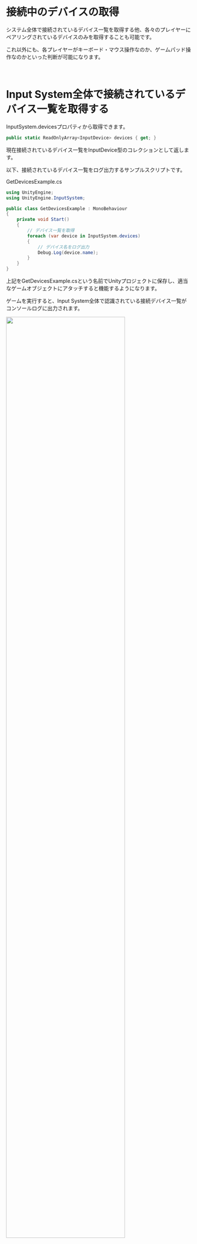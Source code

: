 # 接続中のデバイスの取得

システム全体で接続されているデバイス一覧を取得する他、各々のプレイヤーにペアリングされているデバイスのみを取得することも可能です。

これ以外にも、各プレイヤーがキーボード・マウス操作なのか、ゲームパッド操作なのかといった判断が可能になります。

<br>

# Input System全体で接続されているデバイス一覧を取得する
InputSystem.devicesプロパティから取得できます。
```cs
public static ReadOnlyArray<InputDevice> devices { get; }
```
現在接続されているデバイス一覧をInputDevice型のコレクションとして返します。

以下、接続されているデバイス一覧をログ出力するサンプルスクリプトです。

GetDevicesExample.cs
```cs
using UnityEngine;
using UnityEngine.InputSystem;

public class GetDevicesExample : MonoBehaviour
{
    private void Start()
    {
        // デバイス一覧を取得
        foreach (var device in InputSystem.devices)
        {
            // デバイス名をログ出力
            Debug.Log(device.name);
        }
    }
}
```
上記をGetDevicesExample.csという名前でUnityプロジェクトに保存し、適当なゲームオブジェクトにアタッチすると機能するようになります。

ゲームを実行すると、Input System全体で認識されている接続デバイス一覧がコンソールログに出力されます。

<img src="images/12/12_0/unity-input-system-current-devices-1.png.avif" width="80%" alt="" title="">

<br>

## スクリプトについて
次のコードでデバイス一覧を列挙し、デバイス名をログ出力しています。
```cs
// デバイス一覧を取得
foreach (var device in InputSystem.devices)
{
    // デバイス名をログ出力
    Debug.Log(device.name);
}
```
InputSystem.devicesプロパティが返すReadOnlyArray<T>型は、IReadOnlyList<T>型を継承したコレクションのため、foreachやforループが使えます。

<br>

# プレイヤーにペアリングされているデバイス一覧を取得する
前述の方法は、デバイス全体を対象としていました。

現在操作しているプレイヤーにペアリングされているデバイスに限定して一覧を取得するには、PlayerInput.devicesプロパティを使います。
```cs:
public ReadOnlyArray<InputDevice> devices { get; }
```

指定されたプレイヤーにペアリングされているデバイス一覧を取得する例です。
```cs:GetPlayerDevicesExample.cs
using UnityEngine;
using UnityEngine.InputSystem;

public class GetPlayerDevicesExample : MonoBehaviour
{
    [SerializeField] private PlayerInput _playerInput;

    private void Start()
    {
        if (_playerInput == null)
            return;

        // プレイヤーはアクティブかどうかチェック
        if (!_playerInput.user.valid)
        {
            Debug.Log("アクティブなプレイヤーではありません");
            return;
        }

        // プレイヤー番号をログ出力
        Debug.Log($"===== プレイヤー#{_playerInput.user.index} =====");

        // デバイス一覧を取得
        foreach (var device in _playerInput.devices)
        {
            // デバイス名をログ出力
            Debug.Log(device.name);
        }
    }
}
```
上記をGetPlayerDevicesExample.csという名前でUnityプロジェクトに保存し、適当なゲームオブジェクトにアタッチし、インスペクターよりプレイヤーのPlayer Inputコンポーネントを指定します。

<img src="images/12/12_0/unity-input-system-current-devices-2.png.avif" width="80%" alt="" title="">

<br>

Player Inputコンポーネントには、予めActions項目にInput Action Assetを指定してください。

プレイヤー（Player Inputコンポーネントがアタッチされているオブジェクト）をシーンに追加していくと、各プレイヤー毎にペアリングされたデバイス一覧がログ出力されます

<img src="images/12/12_0/unity-input-system-current-devices-m1.mp4.gif" width="80%" alt="" title="">

<br>

コントローラー不足などでデバイスが割り当てられなかったプレイヤーは、非アクティブなプレイヤーとみなして取得を行いません。

<br>

## スクリプトについて
追加されたプレイヤーがアクティブかどうかをチェックし、アクティブなら以降の処理に進むようにしています。
```cs
// プレイヤーがアクティブかどうかチェック
if (!_playerInput.user.valid)
{
    Debug.Log("アクティブなプレイヤーではありません");
    return;
}
```

PlayerInput.userプロパティは、そのプレイヤーのユーザー情報をInputUser構造体として取得するプロパティです。  
InputUser.validプロパティでアクティブかどうかを判断しています。

非アクティブになる条件は、例えば接続されているコントローラーが足りないなどでペアリングされたデバイスが存在しない場合などです。

アクティブであるかどうかを確認出来たら、プレイヤーのインデックスを取得してログ出力しています。
```cs
// プレイヤー番号をログ出力
Debug.Log($"===== プレイヤー#{_playerInput.user.index} =====");
```
インデックスは0始まりで、プレイヤーが増えるごと1つずつ増えていきます。  
シングルプレイヤーの場合は常に0が返されることになります。

そして、以下処理でPlayerInputインスタンスのdevicesプロパティ経由で、ペアリングされたデバイス一覧を取得し、ログ出力しています。
```cs
// デバイス一覧を取得
foreach (var device in _playerInput.devices)
{
    // デバイス名をログ出力
    Debug.Log(device.name);
}
```
PlayerInput.devicesプロパティは、内部的にはPlayerInput.user.pairedDevicesの結果を返します。（ただし、非アクティブなプレイヤーだった場合は空の結果を返す挙動になっています。）

<br>

# プレイヤーのControl Schemeを取得する
もし接続されたデバイス一覧ではなく、キーボード＆マウス、ゲームパッドなどのControl Schemeを取得したい場合、PlayerInput.currentControlSchemeプロパティを使います。

サンプルスクリプト

GetPlayerSchemeExample.cs
```cs
using UnityEngine;
using UnityEngine.InputSystem;

public class GetPlayerSchemeExample : MonoBehaviour
{
    [SerializeField] private PlayerInput _playerInput;

    private void Start()
    {
        if (_playerInput == null) return;

        // プレイヤーはアクティブかどうかチェック
        if (!_playerInput.user.valid)
        {
            Debug.Log("アクティブなプレイヤーではありません");
            return;
        }

        // プレイヤー番号をログ出力
        Debug.Log($"===== プレイヤー#{_playerInput.user.index} =====");

        // 現在のControl Schemeをログ出力
        Debug.Log($"Control Scheme: {_playerInput.currentControlScheme}");
    }
}
```
上記をGetPlayerSchemeExample.csという名前でUnityプロジェクトに保存し、適当なゲームオブジェクトにアタッチし、インスペクターよりPlayerInputインスタンスを指定します。

プレイヤー毎のControl Scheme名がログ出力されます。
<img src="images/12/12_0/unity-input-system-current-devices-3.png.avif" width="80%" alt="" title="">

<br>

得られるControl Scheme名は、Input Action Assetで設定されている名前です。

<img src="images/12/12_0/unity-input-system-current-devices-m2.mp4.gif" width="80%" alt="" title="">

<br>

<img src="images/12/12_0/unity-input-system-current-devices-4.png.avif" width="60%" alt="" title="">

<br>

## スクリプトについて
現在のControl Schemeをログ出力する部分は以下です。
```
// 現在のControl Schemeをログ出力
Debug.Log($"Control Scheme: {_playerInput.currentControlScheme}");
```
デバイス一覧とは異なり、Control Schemeはただ一つです。

例えば、Keyboard&Mouseはキーボードとマウスの2つのデバイスを使いますが、Control Schemeはまとめて一つとして扱うことが可能です。










